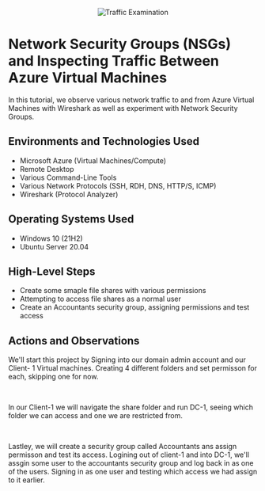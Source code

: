 <p align="center">
<img src="https://i.imgur.com/Ua7udoS.png" alt="Traffic Examination"/>
</p>

<h1>Network Security Groups (NSGs) and Inspecting Traffic Between Azure Virtual Machines</h1>
In this tutorial, we observe various network traffic to and from Azure Virtual Machines with Wireshark as well as experiment with Network Security Groups. <br />

<h2>Environments and Technologies Used</h2>

- Microsoft Azure (Virtual Machines/Compute)
- Remote Desktop
- Various Command-Line Tools
- Various Network Protocols (SSH, RDH, DNS, HTTP/S, ICMP)
- Wireshark (Protocol Analyzer)

<h2>Operating Systems Used </h2>

- Windows 10 (21H2)
- Ubuntu Server 20.04

<h2>High-Level Steps</h2>

- Create some smaple file shares with various permissions 
- Attempting to access file shares as a normal user 
- Create an Accountants security group, assigning permissions and test access 
  

<h2>Actions and Observations</h2>

<p>

</p>
<p>
We'll start this project by Signing into our domain admin account and our Client- 1 Virtual machines. Creating 4 different folders and set permisson for each, skipping one for now. 
</p>
<br />

<p>

</p>
<p>
In our Client-1 we will navigate the share folder and run DC-1, seeing which folder we can access and one we are restricted from. 
</p>
<br />

<p>

</p>
<p>
Lastley, we will create a security group called Accountants ans assign permisson and test its access. Logining out of client-1 and into DC-1, we'll assgin some user to the accountants security group and log back in as one of the users. Signing in as one user and testing which access we had assign to it earlier. 
</p>
<br />
